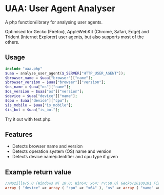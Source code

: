 # UAA: User Agent Analyser
A php function/library for analysing user agents.

Optimised for Gecko (Firefox), AppleWebKit (Chrome, Safari, Edge) and Trident (Internet Explorer) user agents, but also supports most of the others.

## Usage
```php
include "uaa.php"
$uaa = analyse_user_agent($_SERVER["HTTP_USER_AGENT"]);
$browser_name = $uaa["browser"]["name"];
$browser_version = $uaa["browser"]["version"];
$os_name = $uaa["os"]["name"];
$os_version = $uaa["os"]["version"];
$device = $uaa["device"]["name"];
$cpu = $uaa["device"]["cpu"];
$is_mobile = $uaa["is_mobile"];
$is_bot = $uaa["is_bot"];
```

Try it out with test.php.

## Features
* Detects browser name and version
* Detects operation system (OS) name and version
* Detects device name/identifier and cpu type if given

## Example return value
```php
//Mozilla/5.0 (Windows NT 10.0; Win64; x64; rv:68.0) Gecko/20100101 Firefox/68.0
array ( "device" => array ( "cpu" => "x64" ), "os" => array ( "name" => "Windows", "version" => "10.0" ), "browser" => array ( "name" => "Firefox", "version" => "68.0" ), "is_mobile" => 0, "is_bot" => 0)
```
